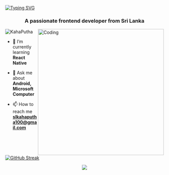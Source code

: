 <a href="https://git.io/typing-svg"><img src="https://readme-typing-svg.herokuapp.com?font=Kaushan+Script&size=40&duration=3500&pause=1000&color=447FF7&background=FFFFFF00&center=true&vCenter=true&width=650&height=55&lines=Hey%2C+It's+KahaPutha;I+am+a+BSE+student;I+am+from+Sri+Lanka+%F0%9F%87%B1%F0%9F%87%B0;I+am+a+learner;Please+subscribe+and+follow+me" alt="Typing SVG" /></a>
<h3 align="center">A passionate frontend developer from Sri Lanka</h3>
<img align="right"alt="Coding"width="400"src="https://cdn.dribbble.com/users/1162077/screenshots/3848914/programmer.gif">

<p align="left"> <img src="https://komarev.com/ghpvc/?username=Kahaputha&label=Profile%20views&color=0e75b6&style=flat" alt="KahaPutha" /> </p>

- 🌱 I’m currently learning **React Native**

- 💬 Ask me about **Android, Microsoft Computer**

- 📫 How to reach me **slkahaputha100@gmail.com**

</p>

[![GitHub Streak](https://github-readme-streak-stats.herokuapp.com/?user=KahaPutha&theme=highcontrast)](https://github.com/KahaPutha/github-readme-streak-stats)
</div>

<p align="center">
  <a href="https://github.com/KahaPutha">
    <img src="https://activity-graph.herokuapp.com/graph?username=KahaPutha&theme=react-dark" />
  </a>
</p>

